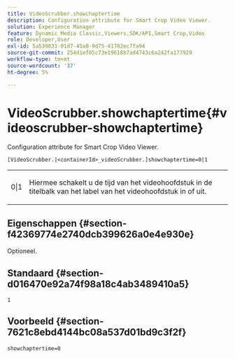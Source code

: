 ```yaml
---
title: VideoScrubber.showchaptertime
description: Configuration attribute for Smart Crop Video Viewer.
solution: Experience Manager
feature: Dynamic Media Classic,Viewers,SDK/API,Smart Crop,Video
role: Developer,User
exl-id: 5a539831-01d7-45a8-9d75-41782ec7fa94
source-git-commit: 254d1ef05c73e19618b7ad4743c6a242fa177929
workflow-type: tm+mt
source-wordcount: '37'
ht-degree: 5%

---
```


# VideoScrubber.showchaptertime{#videoscrubber-showchaptertime}

Configuration attribute for Smart Crop Video Viewer.

`[VideoScrubber.|<containerId>_videoScrubber.]showchaptertime=0|1`

<table id="table_C616483932C2482CA9794DDD7313FD7C"> 
 <tbody> 
  <tr> 
   <td colname="col1"> <p> <span class="codeph"> 0|1</span> </p> </td> 
   <td colname="col2"> <p> Hiermee schakelt u de tijd van het videohoofdstuk in de titelbalk van het label van het videohoofdstuk in of uit. </p> </td> 
  </tr> 
 </tbody> 
</table>

## Eigenschappen {#section-f42369774e2740dcb399626a0e4e930e}

Optioneel.

## Standaard {#section-d016470e92a74f98a18c4ab3489410a5}

`1`

## Voorbeeld {#section-7621c8ebd4144bc08a537d01bd9c3f2f}

```
showchaptertime=0
```
